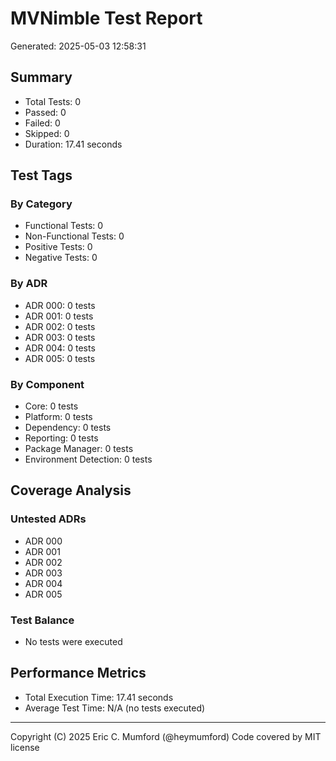 # MVNimble Test Report

Generated: 2025-05-03 12:58:31

## Summary

* Total Tests: 0
* Passed: 0
* Failed: 0
* Skipped: 0
* Duration: 17.41 seconds

## Test Tags

### By Category

* Functional Tests: 0
* Non-Functional Tests: 0
* Positive Tests: 0
* Negative Tests: 0

### By ADR

* ADR 000: 0 tests
* ADR 001: 0 tests
* ADR 002: 0 tests
* ADR 003: 0 tests
* ADR 004: 0 tests
* ADR 005: 0 tests

### By Component

* Core: 0 tests
* Platform: 0 tests
* Dependency: 0 tests
* Reporting: 0 tests
* Package Manager: 0 tests
* Environment Detection: 0 tests

## Coverage Analysis

### Untested ADRs

* ADR 000
* ADR 001
* ADR 002
* ADR 003
* ADR 004
* ADR 005

### Test Balance

* No tests were executed

## Performance Metrics

* Total Execution Time: 17.41 seconds
* Average Test Time: N/A (no tests executed)



---
Copyright (C) 2025 Eric C. Mumford (@heymumford) Code covered by MIT license
